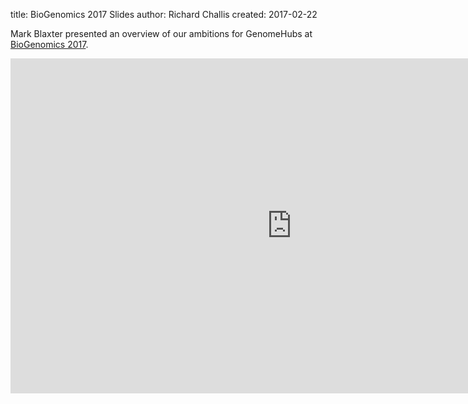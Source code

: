 title: BioGenomics 2017 Slides
author: Richard Challis
created: 2017-02-22

Mark Blaxter presented an overview of our ambitions for GenomeHubs at
[BioGenomics 2017](http://www.biogenomics2017.org)[]().

<iframe src="https://docs.google.com/presentation/d/1Q-nu7UuUVHujOcAqKCTDpqMyXCcQNvKS2uys29SgHuY/embed?start=false&amp;loop=false&amp;delayms=3000" width="900" height="536" frameborder="0" allowfullscreen="allowfullscreen"></iframe>
